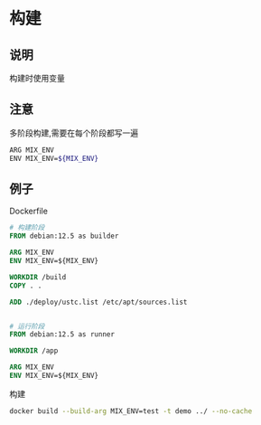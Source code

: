 # 构建

## 说明

构建时使用变量

## 注意

多阶段构建,需要在每个阶段都写一遍

```sh
ARG MIX_ENV
ENV MIX_ENV=${MIX_ENV}
```

## 例子

Dockerfile

```dockerfile
# 构建阶段
FROM debian:12.5 as builder

ARG MIX_ENV
ENV MIX_ENV=${MIX_ENV}

WORKDIR /build
COPY . .

ADD ./deploy/ustc.list /etc/apt/sources.list


# 运行阶段
FROM debian:12.5 as runner

WORKDIR /app

ARG MIX_ENV
ENV MIX_ENV=${MIX_ENV}
```

构建

```sh
docker build --build-arg MIX_ENV=test -t demo ../ --no-cache
```
